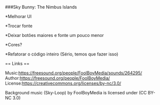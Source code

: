 ###Sky Bunny: The Nimbus Islands

*Melhorar UI

*Trocar fonte

*Deixar botões maiores e fonte um pouco menor

*Cores?

*Refatorar o código inteiro (Sério, temos que fazer isso)



== Links ==

Music:https://freesound.org/people/FoolBoyMedia/sounds/264295/
Author:https://freesound.org/people/FoolBoyMedia/
License:https://creativecommons.org/licenses/by-nc/3.0/

Background music (Sky-Loop) by FoolBoyMedia is licensed under (CC BY-NC 3.0)

